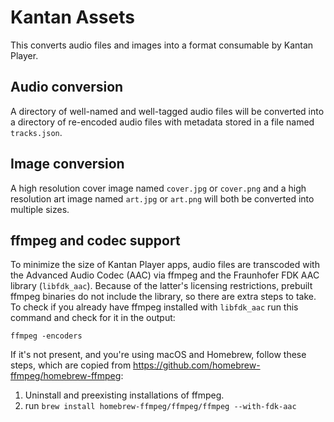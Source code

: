 # Kantan Assets

This converts audio files and images into a format consumable by Kantan Player.

## Audio conversion

A directory of well-named and well-tagged audio files will be converted into a directory of re-encoded audio files with metadata stored in a file named `tracks.json`.

## Image conversion

A high resolution cover image named `cover.jpg` or `cover.png` and a high resolution art image named `art.jpg` or `art.png` will both be converted into multiple sizes.

## ffmpeg and codec support

To minimize the size of Kantan Player apps, audio files are transcoded with the Advanced Audio Codec (AAC) via ffmpeg and the Fraunhofer FDK AAC library (`libfdk_aac`). Because of the latter's licensing restrictions, prebuilt ffmpeg binaries do not include the library, so there are extra steps to take. To check if you already have ffmpeg installed with `libfdk_aac` run this command and check for it in the output:

```shell
ffmpeg -encoders
```

If it's not present, and you're using macOS and Homebrew, follow these steps, which are copied from <https://github.com/homebrew-ffmpeg/homebrew-ffmpeg>:

1. Uninstall and preexisting installations of ffmpeg.
1. run `brew install homebrew-ffmpeg/ffmpeg/ffmpeg --with-fdk-aac`